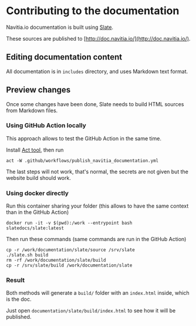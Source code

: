 # Contributing to the documentation

Navitia.io documentation is built using [Slate](https://github.com/slatedocs/slate).

These sources are published to [http://doc.navitia.io/](http://doc.navitia.io/).

## Editing documentation content

All documentation is in `includes` directory, and uses Markdown text format.

## Preview changes

Once some changes have been done, Slate needs to build HTML sources from Markdown files.

### Using GitHub Action locally

This approach allows to test the GitHub Action in the same time.

Install [Act tool](https://github.com/nektos/act), then run

``` shell
act -W .github/workflows/publish_navitia_documentation.yml
```

The last steps will not work, that's normal, the secrets are not given but the website build should work.

### Using docker directly

Run this container sharing your folder (this allows to have the same context than in the GitHub Action)

``` shell
docker run -it -v $(pwd):/work --entrypoint bash slatedocs/slate:latest
```

Then run these commands (same commands are run in the GitHub Action)

``` shell
cp -r /work/documentation/slate/source /srv/slate
./slate.sh build
rm -rf /work/documentation/slate/build
cp -r /srv/slate/build /work/documentation/slate
```

### Result

Both methods will generate a `build/` folder with an `index.html` inside, which is the doc.

Just open `documentation/slate/build/index.html` to see how it will be published.
